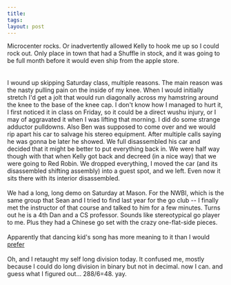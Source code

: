 ```yaml
---
title: 
tags: 
layout: post
---
```

Microcenter rocks.  Or inadvertently allowed Kelly to hook me up so I could rock out. Only place in town that had a Shuffle in stock, and it was going to be full month before it would even ship from the apple store.  <br /><br />I wound up skipping Saturday class, multiple reasons.  The main reason was the nasty pulling pain on the inside of my knee.  When I would initially stretch I'd get a jolt that would run diagonally across my hamstring around the knee to the base of the knee cap.  I don't know how I managed to hurt it, I first noticed it in class on Friday, so it could be a direct wushu injury, or I may of aggravated it when I was lifting that morning.  I did do some strange adductor pulldowns.  Also Ben was supposed to come over and we would rip apart his car to salvage his stereo equipment. After multiple calls saying he was gonna be later he showed.  We full disassembled his car and decided that it might be better to put everything back in.  We were half way though with that when Kelly got back and decreed (in a nice way) that we were going to Red Robin. We dropped everything, I moved the car (and its disassembled shifting assembly) into a guest spot, and we left.  Even now it sits there with its interior disassembled. <br /><br />We had a long, long demo on Saturday at Mason.  For the NWBI, which is the same group that Sean and I tried to find last year for the go club -- I finally met the instructor of that course and talked to him for a few minutes.  Turns out he is a 4th Dan and a CS professor.  Sounds like stereotypical go player to me.  Plus they had a Chinese go set with the crazy one-flat-side pieces.<br /><br />Apparently that dancing kid's song has more meaning to it than I would <a href="http://en.wikipedia.org/wiki/Dragostea_din_tei">prefer</a><br /><br />Oh, and I retaught my self long division today.  It confused me, mostly because I could do long division in binary but not in decimal. now I can.  and guess what I figured out... 288/6=48.  yay.<br />
